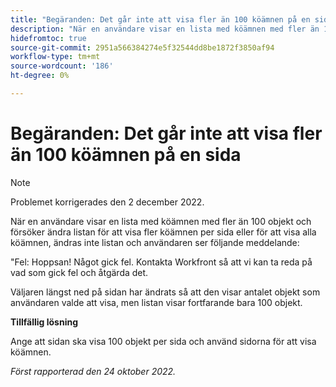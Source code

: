 ```yaml
---
title: "Begäranden: Det går inte att visa fler än 100 köämnen på en sida"
description: "När en användare visar en lista med köämnen med fler än 100 objekt och försöker ändra listan för att visa fler köämnen per sida eller för att visa alla köämnen, ändras inte listan och användaren ser ett felmeddelande."
hidefromtoc: true
source-git-commit: 2951a566384274e5f32544dd8be1872f3850af94
workflow-type: tm+mt
source-wordcount: '186'
ht-degree: 0%

---
```



# Begäranden: Det går inte att visa fler än 100 köämnen på en sida

>[!NOTE]
>
>Problemet korrigerades den 2 december 2022.

När en användare visar en lista med köämnen med fler än 100 objekt och försöker ändra listan för att visa fler köämnen per sida eller för att visa alla köämnen, ändras inte listan och användaren ser följande meddelande:

&quot;Fel: Hoppsan! Något gick fel. Kontakta Workfront så att vi kan ta reda på vad som gick fel och åtgärda det.

Väljaren längst ned på sidan har ändrats så att den visar antalet objekt som användaren valde att visa, men listan visar fortfarande bara 100 objekt.

**Tillfällig lösning**

Ange att sidan ska visa 100 objekt per sida och använd sidorna för att visa köämnen.

_Först rapporterad den 24 oktober 2022._


